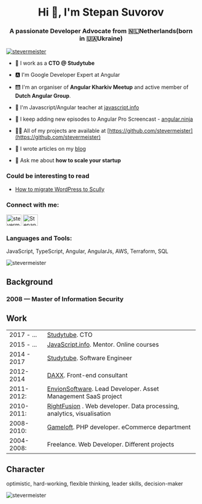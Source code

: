<h1 align="center">Hi 👋, I'm Stepan Suvorov </h1>
<h3 align="center">A passionate Developer Advocate from 🇳🇱Netherlands(born in 🇺🇦Ukraine)</h3>


<p align="left"><a href="https://twitter.com/stevermeister" target="blank"><img
        alt="stevermeister" src="https://img.shields.io/twitter/follow/stevermeister?logo=twitter&style=for-the-badge"/></a>
</p>

- 🐝  I work as a **CTO @ Studytube** 

- 🅰️  I'm Google Developer Expert at Angular

- 🛗  I'm an organiser of **Angular Kharkiv Meetup** and active member of **Dutch Angular Group**.

- 🌱  I'm Javascript/Angular teacher at [javascript.info](https://javascript.info)

- 🎥  I keep adding new episodes to Angular Pro Screencast - [angular.ninja](https://angular.ninja/)

- 👨‍💻  All of my projects are available at [https://github.com/stevermeister](https://github.com/stevermeister)

- 📝  I wrote articles on my [blog](https://blog.stepansuvorov.com/)

- 💬  Ask me about **how to scale your startup**


### Could be interesting to read
- [How to migrate WordPress to Scully](https://indepth.dev/posts/1302/how-to-migrate-wordpress-to-scully)

<p align="left">
<h3 align="left">Connect with me:</h3>
<a href="https://twitter.com/stevermeister" target="blank"><img align="center"
                                                              alt="stevermeister"
                                                              height="30" src="https://cdn.jsdelivr.net/npm/simple-icons@3.0.1/icons/twitter.svg" width="40"/></a>
<a href="https://www.linkedin.com/in/stepansuvorov" target="blank">
  <img align="center" alt="Stepan Suvorov LinkedIn" height="30" src="https://cdn.jsdelivr.net/npm/simple-icons@3.0.1/icons/linkedin.svg" width="40"/></a>
</p>

### Languages and Tools: ###
  JavaScript, TypeScript, Angular, AngularJs, AWS, Terraform, SQL


![stevermeister](https://github-readme-stats.vercel.app/api/top-langs/?username=stevermeister&layout=compact)
 

## Background

### 2008 — Master of Information Security
  
## Work        

<table>
      <tr>
        <td>2017 - ...</td>
        <td><a href="https://www.studytube.nl/">Studytube</a>.
          CTO
        </td>
      </tr>  
      <tr>
        <td>2015 - ...</td>
        <td><a href="https://javascript.info/">JavaScript.info</a>.
          Mentor. Online courses
        </td>
      </tr>
      <tr>
        <td>2014 - 2017</td>
        <td><a href="https://www.studytube.nl/">Studytube</a>.
          Software Engineer
        </td>
      </tr>
      <tr>
        <td>2012-2014</td>
        <td><a href="http://www.daxx.com/">DAXX</a>.
          Front-end consultant
        </td>
      </tr>
      <tr>
        <td>2011-2012:</td>
        <td><a href="http://envionsoftware.com/">EnvionSoftware</a>.
          Lead Developer.
          Asset Management SaaS project</td>
      </tr>
      <tr>
        <td>2010-2011:</td>
        <td><a href="http://www.rightfusion.com/">RightFusion</a> .
          Web developer.
          Data processing, analytics, visualisation</td>
      </tr>
      <tr>
        <td>2008-2010:</td>
        <td><a href="http://www.gameloft.com/">Gameloft</a>.
          PHP developer.
          eCommerce department</td>
      </tr>
      <tr>
        <td>2004-2008:</td>
        <td>Freelance.
          Web Developer.
          Different projects</td>
      </tr>
</table>

## Character 


  optimistic, hard-working,
  flexible thinking, leader skills, decision-maker
  
  
  

<p align="left"><img alt="stevermeister"
                     src="https://komarev.com/ghpvc/?username=stevermeiser&label=Profile%20views&color=0e75b6&style=flat"/></p>

